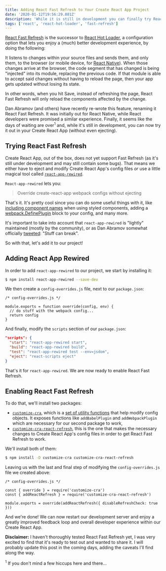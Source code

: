 ```yaml
---
title: Adding React Fast Refresh to Your Create React App Project
date: '2020-01-12T19:56:29.881Z'
description: 'While it is still in development you can finally try React Fast Refresh in your Create React App project, without even ejecting.'
tags: ['react', 'react-hot-loader', 'fast-refresh']
---
```


[React Fast Refresh](https://github.com/facebook/react/issues/16604) is the successor to [React Hot Loader](https://github.com/gaearon/react-hot-loader), a configuration option that lets you enjoy a (much) better development experience, by doing the following:

It listens to changes within your source files and sends them, and only them, to the browser (or mobile device, for [React Native](https://facebook.github.io/react-native/docs/fast-refresh)). When those changes arrive at the browser, the code segment that has changed is being "injected" into its module, replacing the previous code. If that module is able to accept said changes without having to reload the page, then your app gets updated without losing its state.

In other words, when you hit Save, instead of refreshing the page, React Fast Refresh will only reload the components affected by the change.

Dan Abramov (and others) have recently re-wrote this feature, renaming it React Fast Refresh. It was initially out for React Native, while React developers were promised a similar experience. Finally, it seems like the days of waiting are over<sup>1</sup> and, while it's still in development, you can now try it out in your Create React App (without even ejecting).

## Trying React Fast Refresh

Create React App, out of the box, does not yet support Fast Refresh (as it's still under development and may still contain some bugs). That means we either have to eject and modify Create React App's config files _or_ use a little magical tool called [`react-app-rewired`](https://github.com/timarney/react-app-rewired).

`React-app-rewired` lets you:

> Override create-react-app webpack configs without ejecting

That's it. It's pretty cool since you can do some useful things with it, like [including component names](https://github.com/withspectrum/react-app-rewire-styled-components) when using styled components, adding a [webpack.DefinePlugin](https://github.com/lwd-technology/react-app-rewire-define-plugin) block to your config, and many more.

It's important to take into account that `react-app-rewired` is "lightly" maintained (mostly by the community), or as Dan Abramov somewhat officially [tweeted](https://twitter.com/dan_abramov/status/1045809734069170176): "Stuff can break".

So with that, let's add it to our project!

## Adding React App Rewired

In order to add `react-app-rewired` to our project, we start by installing it:

```bash
$ npm install react-app-rewired --save-dev
```

We then create a `config-overrides.js` file, next to our `package.json`:

```tsx
/* config-overrides.js */

module.exports = function override(config, env) {
  // do stuff with the webpack config...
  return config
}
```

And finally, modify the `scripts` section of our `package.json`:

```json
"scripts": {
  "start": "react-app-rewired start",
  "build": "react-app-rewired build",
  "test": "react-app-rewired test --env=jsdom",
  "eject": "react-scripts eject"
}
```

That's it for `react-app-rewired`. We are now ready to enable React Fast Refresh.

## Enabling React Fast Refresh

To do that, we'll install two packages:

- [`customize-cra`](https://github.com/arackaf/customize-cra/), which is a [set of utility functions](https://github.com/arackaf/customize-cra/blob/master/api.md) that help modify config objects. It exposes functions like `addBabelPlugin` and `addWebpackPlugin` which are necessary for our second package to work,
- [`customize-cra-react-refresh`](https://github.com/esetnik/customize-cra-react-refresh/), this is the one that makes the necessary changes to Create React App's config files in order to get React Fast Refresh to work.

We'll install both of them:

```bash
$ npm install -D customize-cra customize-cra-react-refresh
```

Leaving us with the last and final step of modifying the `config-overrides.js` file we created above:

```tsx
/* config-overrides.js */

const { override } = require('customize-cra')
const { addReactRefresh } = require('customize-cra-react-refresh')

module.exports = override(addReactRefresh({ disableRefreshCheck: true }))
```

And we're done! We can now restart our development server and enjoy a greatly improved feedback loop and overall developer experience within our Create React App.

**Disclaimer:** I haven't thoroughly tested React Fast Refresh yet, I was very excited to find that it's ready to test out and wanted to share it. I will probably update this post in the coming days, adding the caveats I'll find along the way.

<sup>1</sup> If you don't mind a few hiccups here and there...
